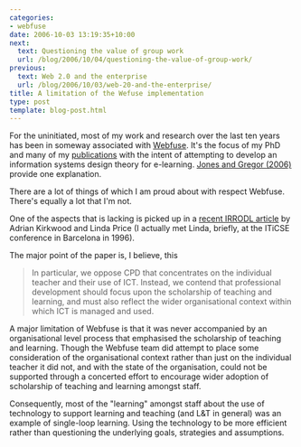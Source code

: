 ```yaml
---
categories:
- webfuse
date: 2006-10-03 13:19:35+10:00
next:
  text: Questioning the value of group work
  url: /blog/2006/10/04/questioning-the-value-of-group-work/
previous:
  text: Web 2.0 and the enterprise
  url: /blog/2006/10/03/web-20-and-the-enterprise/
title: A limitation of the Wefuse implementation
type: post
template: blog-post.html
---
```

For the uninitiated, most of my work and research over the last ten years has been in someway associated with [Webfuse](http://webfuse.cqu.edu.au/). It's the focus of my PhD and many of my [publications](http://cq-pan.cqu.edu.au/david-jones/Publications/Papers_and_Books/) with the intent of attempting to develop an information systems design theory for e-learning. [Jones and Gregor (2006)](http://cq-pan.cqu.edu.au/david-jones/Publications/Papers_and_Books/formulation.pdf) provide one explanation.

There are a lot of things of which I am proud about with respect Webfuse. There's equally a lot that I'm not.

One of the aspects that is lacking is picked up in a [recent IRRODL article](http://www.irrodl.org/index.php/irrodl/article/view/294) by Adrian Kirkwood and Linda Price (I actually met Linda, briefly, at the ITiCSE conference in Barcelona in 1996).

The major point of the paper is, I believe, this

> In particular, we oppose CPD that concentrates on the individual teacher and their use of ICT. Instead, we contend that professional development should focus upon the scholarship of teaching and learning, and must also reflect the wider organisational context within which ICT is managed and used.

A major limitation of Webfuse is that it was never accompanied by an organisational level process that emphasised the scholarship of teaching and learning. Though the Webfuse team did attempt to place some consideration of the organisational context rather than just on the individual teacher it did not, and with the state of the organisation, could not be supported through a concerted effort to encourage wider adoption of scholarship of teaching and learning amongst staff.

Consequently, most of the "learning" amongst staff about the use of technology to support learning and teaching (and L&T in general) was an example of single-loop learning. Using the technology to be more efficient rather than questioning the underlying goals, strategies and assumptions.